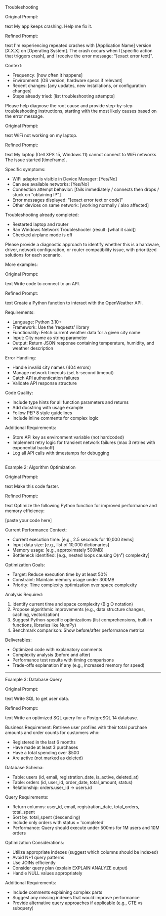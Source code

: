 Troubleshooting

Original Prompt:

text
My app keeps crashing. Help me fix it.


Refined Prompt:

text
I'm experiencing repeated crashes with [Application Name] version [X.X.X] on [Operating System]. 
The crash occurs when I [specific action that triggers crash], and I receive the error message: 
"[exact error text]". 

Context:
- Frequency: [how often it happens]
- Environment: [OS version, hardware specs if relevant]
- Recent changes: [any updates, new installations, or configuration changes]
- Steps already tried: [list troubleshooting attempts]

Please help diagnose the root cause and provide step-by-step troubleshooting instructions, 
starting with the most likely causes based on the error message.

Original Prompt:

text
WiFi not working on my laptop.

Refined Prompt:

text
My laptop (Dell XPS 15, Windows 11) cannot connect to WiFi networks. The issue started [timeframe].

Specific symptoms:
- WiFi adapter is visible in Device Manager: [Yes/No]
- Can see available networks: [Yes/No]
- Connection attempt behavior: [fails immediately / connects then drops / stuck on "obtaining IP"]
- Error messages displayed: "[exact error text or code]"
- Other devices on same network: [working normally / also affected]

Troubleshooting already completed:
- Restarted laptop and router
- Ran Windows Network Troubleshooter (result: [what it said])
- Checked airplane mode is off

Please provide a diagnostic approach to identify whether this is a hardware, driver, network configuration, 
or router compatibility issue, with prioritized solutions for each scenario.


More examples:

Original Prompt:

text
Write code to connect to an API.

Refined Prompt:

text
Create a Python function to interact with the OpenWeather API.

Requirements:
- Language: Python 3.10+
- Framework: Use the 'requests' library
- Functionality: Fetch current weather data for a given city name
- Input: City name as string parameter
- Output: Return JSON response containing temperature, humidity, and weather description

Error Handling:
- Handle invalid city names (404 errors)
- Manage network timeouts (set 5-second timeout)
- Catch API authentication failures
- Validate API response structure

Code Quality:
- Include type hints for all function parameters and returns
- Add docstring with usage example
- Follow PEP 8 style guidelines
- Include inline comments for complex logic

Additional Requirements:
- Store API key as environment variable (not hardcoded)
- Implement retry logic for transient network failures (max 3 retries with exponential backoff)
- Log all API calls with timestamps for debugging

----

Example 2: Algorithm Optimization

Original Prompt:

text
Make this code faster.

Refined Prompt:

text
Optimize the following Python function for improved performance and memory efficiency:

[paste your code here]

Current Performance Context:
- Current execution time: [e.g., 2.5 seconds for 10,000 items]
- Input data size: [e.g., list of 10,000 dictionaries]
- Memory usage: [e.g., approximately 500MB]
- Bottleneck identified: [e.g., nested loops causing O(n²) complexity]

Optimization Goals:
- Target: Reduce execution time by at least 50%
- Constraint: Maintain memory usage under 300MB
- Priority: Time complexity optimization over space complexity

Analysis Required:
1. Identify current time and space complexity (Big O notation)
2. Propose algorithmic improvements (e.g., data structure changes, caching, vectorization)
3. Suggest Python-specific optimizations (list comprehensions, built-in functions, libraries like NumPy)
4. Benchmark comparison: Show before/after performance metrics

Deliverables:
- Optimized code with explanatory comments
- Complexity analysis (before and after)
- Performance test results with timing comparisons
- Trade-offs explanation if any (e.g., increased memory for speed)

---

Example 3: Database Query

Original Prompt:

text
Write SQL to get user data.

Refined Prompt:

text
Write an optimized SQL query for a PostgreSQL 14 database.

Business Requirement:
Retrieve user profiles with their total purchase amounts and order counts for customers who:
- Registered in the last 6 months
- Have made at least 3 purchases
- Have a total spending over $500
- Are active (not marked as deleted)

Database Schema:
- Table: users (id, email, registration_date, is_active, deleted_at)
- Table: orders (id, user_id, order_date, total_amount, status)
- Relationship: orders.user_id → users.id

Query Requirements:
- Return columns: user_id, email, registration_date, total_orders, total_spent
- Sort by: total_spent (descending)
- Include only orders with status = 'completed'
- Performance: Query should execute under 500ms for 1M users and 10M orders

Optimization Considerations:
- Utilize appropriate indexes (suggest which columns should be indexed)
- Avoid N+1 query patterns
- Use JOINs efficiently
- Consider query plan (explain EXPLAIN ANALYZE output)
- Handle NULL values appropriately

Additional Requirements:
- Include comments explaining complex parts
- Suggest any missing indexes that would improve performance
- Provide alternative query approaches if applicable (e.g., CTE vs subquery)




